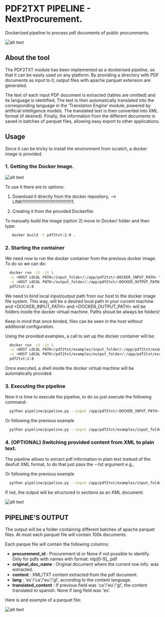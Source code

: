# PDF2TXT PIPELINE - NextProcurement.

Dockerized pipeline to process pdf documents of public procurements.

![alt text](https://github.com/TeMU-BSC/NextProcurement_v2/blob/main/img/pdf2txt_scheme.png "Pipeline Scheme.")





## About the tool
The PDF2TXT module has been implemented as a dockerised pipeline, so that it can be easily used on any platform.
By providing a directory with PDF documents as input to it, output files with apache parquet extension are generated.

The text of each input PDF document is extracted (tables are omitted) and its language is identified.
The text is then automatically translated into the corresponding language in the ‘Translation Engine’ module, powered by artificial intelligence models.
The translated text is then converted into XML format (if desired). Finally, the information from the different documents is
saved in batches of parquet files, allowing easy export to other applications.






## Usage

Since it can be tricky to install the environment from scratch, a docker image is provided. 

### 1. Getting the Docker Image.

![alt text](https://github.com/TeMU-BSC/NextProcurement_v2/blob/main/img/docker_logo.jpg "docker icon.")



To use it there are to options:

 1. Download it directly from the docker repository, --> LINK!!!!!!!!!!!!!!!!!!!!!!!!!!!!!!!!!!!!!!!!1.

 2. Creating it from the provided Dockerfile:

    
   To manually build the image (option 2) move to Docker/ folder and then type:

```bash
   docker build -t pdf2txt:2.0 .
```

### 2. Starting the container

We need now to run the docker container from the previous docker image. To do so we can do:

```bash
  docker run -it -it \
  -v <HOST LOCAL PATH>/input_folder/:/app/pdf2txt/<DOCKER_INPUT_PATH> \
  -v <HOST LOCAL PATH>/output_folder/:/app/pdf2txt/<DOCKER_OUTPUT_PATH> \
  pdf2txt:2.0
```
We need to bind local input/output path from our host to the docker image file system. This way, <HOST LOCAL PATH> will be a desired local path in your current machine and <DOCKER_INPUT_PATH>   and <DOCKER_OUTPUT_PATH> will be folders inside the docker virtual machine. Paths shoud be always be folders!


Keep in mind that once binded, files can be seen in the host without additional configuration.





Using the provided examples, a call to set up the docker container will be:

```bash
  docker run -it -it \
  -v <HOST LOCAL PATH>/pdf2txt/examples/input_folder/:/app/pdf2txt/examples/input_folder/ \
  -v <HOST LOCAL PATH>/pdf2txt/examples/output_folder/:/app/pdf2txt/examples/output_folder/ \
  pdf2txt:2.0
```



Once executed, a shell inside the docker virtual machine will be automatically provided.



### 3. Executing the pipeline
Now it is time to execute the pipeline, to do so just execute the following command:

```bash
  python pipeline/pipeline.py --input /app/pdf2txt/<DOCKER_INPUT_PATH> --output /app/pdf2txt/<DOCKER_OUTPUT_PATH> 
```

Or following the previous example
```bash
  python pipeline/pipeline.py --input /app/pdf2txt/examples/input_folder/ --output /app/pdf2txt/examples/output_folder/
```




### 4. (OPTIONAL) Switching provided content from XML to plain text.
The pipeline allows to extract pdf information in plain text instead of the deafult XML format, to do that just pass the --txt argument e.g.,

Or following the previous example
```bash
  python pipeline/pipeline.py --input /app/pdf2txt/examples/input_folder/ --output /app/pdf2txt/examples/output_folder/ --txt
```
If not, the output will be structured in sections as an XML document:

![alt text](https://github.com/TeMU-BSC/NextProcurement_v2/blob/main/img/page_0.jpg "Example of an page_X.jpg")






## PIPELINE'S OUTPUT

The output will be a folder containing different batches of apache parquet files. At most each parquet file will contain 100k documents.

Each parque file will contain the following columns:

- **procurement_id** : Procurement id or None if not possible to identify. Only for pdfs with names with format: ntp[0-9]*_*.pdf
- **original_doc_name** : Original document where the current row info. was extracted.
- **content** : XML/TXT content extracted from the pdf document.
- **lang** : 'es'/'ca'/'eu'/'gl', according to the content language.
- **translated_content** : If previous field was 'ca'/'eu'/'gl', the content translated to spanish. None if lang field was 'es'.



Here is and example of a parquet file:

![alt text](https://github.com/TeMU-BSC/NextProcurement_v2/blob/main/img/parquet.png "Example of an output.")


